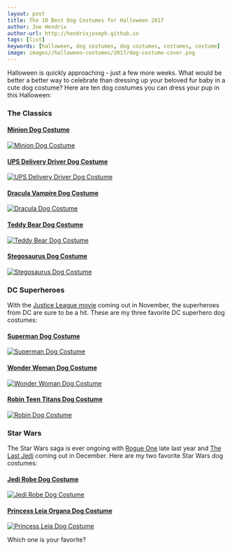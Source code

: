 ```yaml
---
layout: post
title: The 10 Best Dog Costumes for Halloween 2017
author: Joe Hendrix
author-url: http://hendrixjoseph.github.io
tags: [list]
keywords: [halloween, dog costumes, dog costumes, costumes, costume]
image: images//halloween-costumes/2017/dog-costume-cover.png
---
```


Halloween is quickly approaching - just a few more weeks. What would be better a better way to celebrate than dressing up your beloved fur baby in a cute dog costume? Here are ten dog costumes you can dress your pup in this Halloween:

### The Classics

#### [Minion Dog Costume](http://amzn.to/2yiRXrE)

[![Minion Dog Costume](/images/halloween-costumes/2017/minion-dog-costume.jpg)](http://amzn.to/2yiRXrE)

#### [UPS Delivery Driver Dog Costume](http://amzn.to/2xPlQNi)

[![UPS Delivery Driver Dog Costume](/images/halloween-costumes/2017/ups-dog-costume.jpg)](http://amzn.to/2xPlQNi)

#### [Dracula Vampire Dog Costume](http://amzn.to/2ySJwQU)

[![Dracula Dog Costume](/images/halloween-costumes/2017/dracula-dog-costume.jpg)](http://amzn.to/2ySJwQU)

#### [Teddy Bear Dog Costume](http://amzn.to/2xaKpCd)

[![Teddy Bear Dog Costume](/images/halloween-costumes/2017/teddy-bear-dog-costume.jpg)](http://amzn.to/2xaKpCd)

#### [Stegosaurus Dog Costume](http://amzn.to/2kgi3pc)

[![Stegosaurus Dog Costume](/images/halloween-costumes/2017/stegasaurus-dog-costume.jpg)](http://amzn.to/2kgi3pc)

### DC Superheroes

With the [Justice League movie](https://en.wikipedia.org/wiki/Justice_League_(film)) coming out in November, the superheroes from DC are sure to be a hit. These are my three favorite DC superhero dog costumes:

#### [Superman Dog Costume](http://amzn.to/2xOUWow)

[![Superman Dog Costume](/images/halloween-costumes/2017/superman-dog-costume.jpg)](http://amzn.to/2xOUWow)

#### [Wonder Woman Dog Costume](http://amzn.to/2fKX6RV)

[![Wonder Woman Dog Costume](/images/halloween-costumes/2017/wonder-woman-dog-costume.jpg)](http://amzn.to/2fKX6RV)

#### [Robin Teen Titans Dog Costume](http://amzn.to/2xT6Waj)

[![Robin Dog Costume](/images/halloween-costumes/2017/robin-dog-costume.jpg)](http://amzn.to/2xT6Waj)

### Star Wars

The Star Wars saga is ever ongoing with [Rogue One](http://amzn.to/2fL0TyD) late last year and [The Last Jedi](https://en.wikipedia.org/wiki/Star_Wars:_The_Last_Jedi) coming out in December. Here are my two favorite Star Wars dog costumes:

#### [Jedi Robe Dog Costume](http://amzn.to/2xPX9QU)

[![Jedi Robe Dog Costume](/images/halloween-costumes/2017/jedi-robe-dog-costume.jpg)](http://amzn.to/2xPX9QU)

#### [Princess Leia Organa Dog Costume](http://amzn.to/2xT090m)

[![Princess Leia Dog Costume](/images/halloween-costumes/2017/princess-leia-dog-costume.jpg)](http://amzn.to/2xT090m)

Which one is your favorite?
